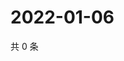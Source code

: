 # 2022-01-06

共 0 条

<!-- BEGIN WEIBO -->
<!-- 最后更新时间 Thu Jan 06 2022 00:01:17 GMT+0800 (China Standard Time) -->

<!-- END WEIBO -->
